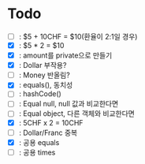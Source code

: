 # Todo

- [ ] : $5 + 10CHF = $10(환율이 2:1일 경우)
- [x] : $5 * 2 = $10
- [x] : amount를 private으로 만들기
- [x] : Dollar 부작용?
- [ ] : Money 반올림?
- [x] : equals(), 동치성
- [ ] : hashCode()
- [ ] : Equal null, null 값과 비교한다면
- [ ] : Equal object, 다른 객체와 비교한다면
- [x] : 5CHF x 2 = 10CHF
- [ ] : Dollar/Franc 중복
- [x] : 공용 equals
- [ ] : 공용 times
